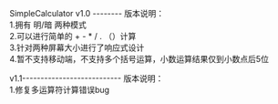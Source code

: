 SimpleCalculator v1.0 --------
版本说明：  
    1.拥有 明/暗 两种模式  
    2.可以进行简单的 + - * / . （）计算  
    3.针对两种屏幕大小进行了响应式设计  
    4.暂不支持移动端，不支持多个括号运算，小数运算结果仅到小数点后5位  
  
v1.1---------------------------
版本说明：  
    1.修复多运算符计算错误bug

